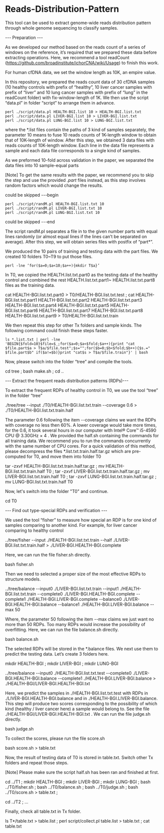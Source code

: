 # Reads-Distribution-Pattern

This tool can be used to extract genome-wide reads distribution pattern through whole genome sequencing to classify samples.

--- Preparation ---

As we developed our method based on the reads count of a series of windows on the reference, it’s required that we prepared these data before extracting operations. Here, we recommend a tool readCount (https://github.com/broadinstitute/ichorCNA/wiki/Usage) to finish this work.

For human cfDNA data, we set the window length as 10K, an empire value.

In this repository, we prepared the reads count data of 30 cfDNA samples (10 healthy controls with prefix of “healthy”, 10 liver cancer samples with prefix of “liver” and 10 lung cancer samples with prefix of “lung” in the readCount folder) with fix-window-length of 1K. We then use the script “data.pl” in folder “script” to arrange them in advance.
```
perl ./script/data.pl HEALTH-BGI.list 10 > HEALTH-BGI.list.txt
perl ./script/data.pl LIVER-BGI.list 10 > LIVER-BGI.list.txt
perl ./script/data.pl LUNG-BGI.list 10 > LUNG-BGI.list.txt
```
where the *.list files contain the paths of 3 kind of samples separately, the parameter 10 means to fuse 10 reads counts of 1K-length window to obtain that of 10K-length of window. After this step, we obtained 3 data files with reads counts of 10K-length window. Each line in the data file represents a sample and each data file corresponds to a single kind of samples.

As we preformed 10-fold across validation in the paper, we separated the data files into 10 sample-equal parts

[Note] To get the same results with the paper, we recommend you to skip the step and use the provided *.part* files instead, as this step involves random factors which would change the results.

could be skipped ---begin 
```
perl ./script/randM.pl HEALTH-BGI.list.txt 10
perl ./script/randM.pl LIVER-BGI.list.txt 10
perl ./script/randM.pl LUNG-BGI.list.txt 10
```
could be skipped ---end

The script randM.pl separates a file in to the given number parts with equal lines randomly (or almost equal lines if the lines can’t be separated on average). After this step, we will obtain series files with postfix of “part*”.

We produced the 10 pairs of training and testing data with the part files. We created 10 folders T0~T9 to put those files.
```
perl -lne ‘for($a=0;$a<10;$a++){mkdir T$a}’
```
In T0, we copied the HEALTH.list.txt.part0 as the testing data of the healthy control and combined the rest HEALTH.list.txt.part1~ HEALTH.list.txt.part8 files as the training data.

cat HEALTH-BGI.list.txt.part0 > T0/HEALTH-BGI.list.txt.test ; cat HEALTH-BGI.list.txt.part1 HEALTH-BGI.list.txt.part2 HEALTH-BGI.list.txt.part3 HEALTH-BGI.list.txt.part4 HEALTH-BGI.list.txt.part5 HEALTH-BGI.list.txt.part6 HEALTH-BGI.list.txt.part7 HEALTH-BGI.list.txt.part8 HEALTH-BGI.list.txt.part9 > T0/HEALTH-BGI.list.txt.train

We then repeat this step for other Tx folders and sample kinds. The following command could finish these steps faster.
```
ls *.list.txt | perl -lne 'BEGIN{$fold=10}$file=$_;for($a=0;$a<$fold;$a++){print "cat $file.part$a > T$a/$file.test";$s="";for($b=0;$b<$fold;$b++){$s.=" $file.part$b" if($a!=$b)}print "cat$s > T$a/$file.train"}' | bash
```
Now, please switch into the folder “tree” and compile the tools.

cd tree ; bash make.sh ; cd ..

--- Extract the frequent reads distribution patterns (RDPs)---

To extract the frequent RDPs of healthy control in T0, we use the tool “tree” in the folder “tree”

./tree/tree --input ./T0/HEALTH-BGI.list.txt.train --coverage 0.6 > ./T0/HEALTH-BGI.list.txt.train.half

The parameter 0.6 following the item --coverage claims we want the RDPs with coverage no less then 60%. A lower coverage would take more times, for the 0.6, it took several hours in our computer with Intel® Core™ i5-4590 CPU @ 3.30GHz × 4 . We provided the half.sh containing the commands for all training data. We recommend you to run the commands concurrently with the same number of CPU cores. For a quick validation of this method, please decompress the files *.list.txt.train.half.tar.gz which are pre-computed for T0, and move them into folder T0

tar -zxvf HEALTH-BGI.list.txt.train.half.tar.gz ; mv HEALTH-BGI.list.txt.train.half T0 ; tar -zxvf LIVER-BGI.list.txt.train.half.tar.gz ; mv LIVER-BGI.list.txt.train.half T0 ; tar -zxvf LUNG-BGI.list.txt.train.half.tar.gz ; mv LUNG-BGI.list.txt.train.half T0

Now, let's switch into the folder "T0" and continue.

cd T0

--- Find out type-special RDPs and verification ---

We used the tool “fisher” to measure how special an RDP is for one kind of samples comparing to another kind. For example, for liver cancer comparing to healthy control

../tree/fisher --input ./HEALTH-BGI.list.txt.train --half ./LIVER-BGI.list.txt.train.half > ./LIVER-BGI.HEALTH-BGI.complete

Here, we can run the file fisher.sh directly.

bash fisher.sh

Then we need to selected a proper size of the most effective RDPs to structure models.

../tree/balance --input0 ./LIVER-BGI.list.txt.train --input1 ./HEALTH-BGI.list.txt.train --complete0 ./LIVER-BGI.HEALTH-BGI.complete --complete1 ./HEALTH-BGI.LIVER-BGI.complete --balance0 ./LIVER-BGI.HEALTH-BGI.balance --balance1 ./HEALTH-BGI.LIVER-BGI.balance --max 50

Where, the parameter 50 following the item --max claims we just want no more than 50 RDPs. Too many RDPs would increase the possibility of overfitting. Here, we can run the file balance.sh directly.

bash balance.sh

The selected RDPs will be stored in the *.balance files. We next use them to predict the testing data. Let’s create 3 folders here.

mkdir HEALTH-BGI ; mkdir LIVER-BGI ; mkdir LUNG-BGI

../tree/balance --input0 ./HEALTH-BGI.list.txt.test --complete0 ./LIVER-BGI.HEALTH-BGI.balance --complete1 ./HEALTH-BGI.LIVER-BGI.balance > ./HEALTH-BGI/LIVER-BGI.HEALTH-BGI.txt

Here, we predict the samples in ./HEALTH-BGI.list.txt.test with RDPs in ./LIVER-BGI.HEALTH-BGI.balance and in ./HEALTH-BGI.LIVER-BGI.balance. This step will produce two scores corresponding to the possibility of which kind (healthy / liver cancer here) a sample would belong to. See the file ./HEALTH-BGI/LIVER-BGI.HEALTH-BGI.txt . We can run the file judge.sh directly.

bash judge.sh

To collect the scores, please run the file score.sh

bash score.sh > table.txt

Now, the result of testing data of T0 is stored in table.txt. Switch other Tx folders and repeat those steps.

[Note] Please make sure the script half.sh has been ran and finished at first.

cd ../T1 ; mkdir HEALTH-BGI ; mkdir LIVER-BGI ; mkdir LUNG-BGI ; bash ../T0/fisher.sh ; bash ../T0/balance.sh ; bash ../T0/judge.sh ; bash ../T0/score.sh > table.txt ; 

cd ../T2 ; …

Finally, check all table.txt in Tx folder.

ls T*/table.txt > table.list ; perl script/collect.pl table.list > table.txt ; cat table.txt
